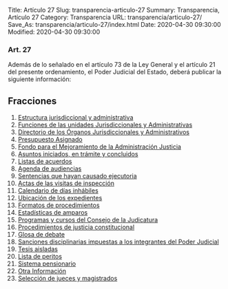Title: Artículo 27
Slug: transparencia-articulo-27
Summary: Transparencia, Artículo 27
Category: Transparencia
URL: transparencia/articulo-27/
Save_As: transparencia/articulo-27/index.html
Date: 2020-04-30 09:30:00
Modified: 2020-04-30 09:30:00


### Art. 27 

Además de lo señalado en el artículo 73 de la Ley General y el artículo 21 del presente ordenamiento, el Poder Judicial del Estado, deberá publicar la siguiente información:


## Fracciones


1. [Estructura jurisdiccional y administrativa](f01-estructura-jurisdiccional-administrativa/)
2. [Funciones de las unidades Jurisdiccionales y Administrativas](f02-funciones-unidades-jurisdiccionales-administrativas/)
3. [Directorio de los Órganos Jurisdiccionales y Administrativos](f03-directorio/)
4. [Presupuesto Asignado](f04-presupuesto-asignado/)
5. [Fondo para el Mejoramiento de la Administración Justicia](f05-fondo-mejoramiento-administracion-justicia/)
6. [Asuntos iniciados, en trámite y concluidos](f06-asuntos-iniciados-tramite-concluidos/)
7. [Listas de acuerdos](f07-listas-acuerdos/)
8. [Agenda de audiencias](f08-agenda-audiencias/)
9. [Sentencias que hayan causado ejecutoria](f09-sentencias-causado-ejecutoria/)
10. [Actas de las visitas de inspección](f10-actas-visitas-inspeccion/)
11. [Calendario de días inhábiles](f11-calendario-dias-inhabiles/)
12. [Ubicación de los expedientes](f12-ubicacion-expedientes/)
13. [Formatos de procedimientos](f13-formatos-procedimientos/)
14. [Estadísticas de amparos](f14-estadisticas-amparos/)
15. [Programas y cursos del Consejo de la Judicatura](f15-programas-cursos-consejo-judicatura/)
16. [Procedimientos de justicia constitucional](f16-procedimientos-justicia-constitucional/)
17. [Glosa de debate](f17-glosa-debate/)
18. [Sanciones disciplinarias impuestas a los integrantes del Poder Judicial](f18-sanciones-disciplinarias/)
19. [Tesis aisladas](f19-tesis-aisladas/)
20. [Lista de peritos](f20-lista-peritos/)
21. [Sistema pensionario](f21-sistema-pensionario/)
22. [Otra Información](f22-otra-informacion/)
23. [Selección de jueces y magistrados](f23-seleccion-jueces-magistrados/)


